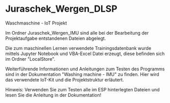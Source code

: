 # Juraschek_Wergen_DLSP
Waschmaschine - IoT Projekt

Im Ordner Juraschek_Wergen_IMU sind alle bei der Bearbeitung der Projektaufgabe entstandenen Dateien abgelegt.

Die zum maschinellen Lernen verwendete Trainingsdatenbank wurde mittels Jupyter Notebook und VBA-Excel Datei erzeugt, diese befinden sich im Ordner "LocalStore".

Weiterführende Informationen und Anleitungen zum Testen des Programms sind in der Dokumentation "Washing machine - IMU" zu finden. Hier wird das verwendete IoT-Kit und die Projektstruktur erläutert.

Hinweis: Verwenden Sie zum Testen alle im ESP hinterlegten Dateien und lesen Sie die Anleitung in der Dokumentation!
